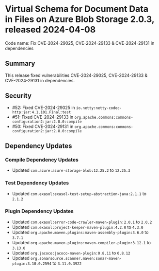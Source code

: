 # Virtual Schema for Document Data in Files on Azure Blob Storage 2.0.3, released 2024-04-08

Code name: Fix CVE-2024-29025, CVE-2024-29133 & CVE-2024-29131 in dependencies

## Summary

This release fixed vulnerabilities CVE-2024-29025, CVE-2024-29133 & CVE-2024-29131 in dependencies.

## Security

* #52: Fixed CVE-2024-29025 in `io.netty:netty-codec-http:jar:4.1.101.Final:test`
* #51: Fixed CVE-2024-29133 in `org.apache.commons:commons-configuration2:jar:2.8.0:compile`
* #50: Fixed CVE-2024-29131 in `org.apache.commons:commons-configuration2:jar:2.8.0:compile`

## Dependency Updates

### Compile Dependency Updates

* Updated `com.azure:azure-storage-blob:12.25.2` to `12.25.3`

### Test Dependency Updates

* Updated `com.exasol:exasol-test-setup-abstraction-java:2.1.1` to `2.1.2`

### Plugin Dependency Updates

* Updated `com.exasol:error-code-crawler-maven-plugin:2.0.1` to `2.0.2`
* Updated `com.exasol:project-keeper-maven-plugin:4.2.0` to `4.3.0`
* Updated `org.apache.maven.plugins:maven-assembly-plugin:3.6.0` to `3.7.1`
* Updated `org.apache.maven.plugins:maven-compiler-plugin:3.12.1` to `3.13.0`
* Updated `org.jacoco:jacoco-maven-plugin:0.8.11` to `0.8.12`
* Updated `org.sonarsource.scanner.maven:sonar-maven-plugin:3.10.0.2594` to `3.11.0.3922`
